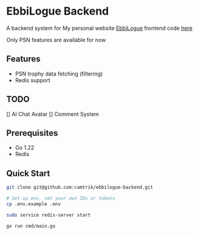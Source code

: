 # EbbiLogue Backend

A backend system for My personal website [EbbiLogue](https://ebbilogue.com)
frontend code [here](https://github.com/camtrik/ebbilogue)

Only PSN features are available for now


## Features
- PSN trophy data fetching (filtering)
- Redis support

## TODO 
[] AI Chat Avatar
[] Comment System

## Prerequisites
- Go 1.22
- Redis

## Quick Start
```bash
git clone git@github.com:camtrik/ebbilogue-backend.git

# Set up env, set your own IDs or tokens
cp .env.example .env

sudo service redis-server start

go run cmd/main.go
```

